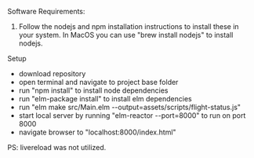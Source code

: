 Software Requirements:
  1. Follow the nodejs and npm installation instructions to install these in your system.  In MacOS you can use "brew
  install nodejs" to install nodejs.

Setup
- download repository
- open terminal and navigate to project base folder
- run "npm install" to install node dependencies
- run "elm-package install" to install elm dependencies
- run "elm make src/Main.elm --output=assets/scripts/flight-status.js"
- start local server by running "elm-reactor --port=8000" to run on port 8000
- navigate browser to "localhost:8000/index.html"

PS: livereload was not utilized.
